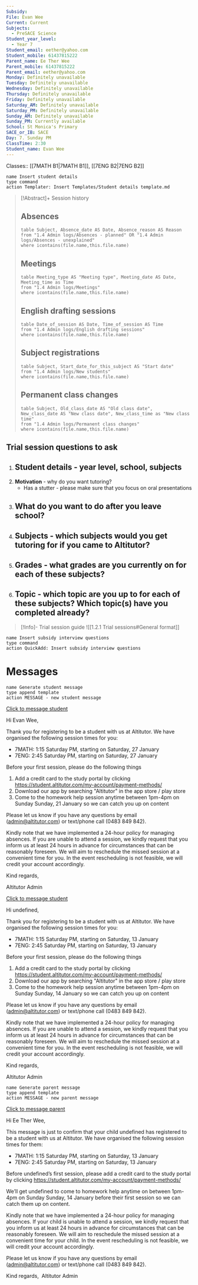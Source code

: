 ```yaml
---
Subsidy: 
File: Evan Wee
Current: Current
Subjects:
  - PreSACE Science
Student_year_level:
  - Year 7
Student_email: eether@yahoo.com
Student_mobile: 61437815222
Parent_name: Ee Ther Wee
Parent_mobile: 61437815222
Parent_email: eether@yahoo.com
Monday: Definitely unavailable
Tuesday: Definitely unavailable
Wednesday: Definitely unavailable
Thursday: Definitely unavailable
Friday: Definitely unavailable
Saturday_AM: Definitely unavailable
Saturday_PM: Definitely unavailable
Sunday_AM: Definitely unavailable
Sunday_PM: Currently available
School: St Monica's Primary
SACE_or_IB: SACE
Day: 7. Sunday PM
ClassTime: 2:30
Student_name: Evan Wee
---
```

Classes:: [[7MATH B1|7MATH B1]], [[7ENG B2|7ENG B2]]

```button
name Insert student details
type command
action Templater: Insert Templates/Student details template.md
```

> [!Abstract]+ Session history
> ## Absences
> ```dataview
> table Subject, Absence_date AS Date, Absence_reason AS Reason
> from "1.4 Admin logs/Absences - planned" OR "1.4 Admin logs/Absences - unexplained"
> where icontains(file.name,this.file.name)
> ```
> 
> ## Meetings
> ```dataview
> table Meeting_type AS "Meeting type", Meeting_date AS Date, Meeting_time as Time
> from "1.4 Admin logs/Meetings" 
> where icontains(file.name,this.file.name)
> ```
> 
> ## English drafting sessions
> ```dataview
> table Date_of_session AS Date, Time_of_session AS Time
> from "1.4 Admin logs/English drafting sessions"
> where icontains(file.name,this.file.name)
> ```
> 
> ## Subject registrations
> ```dataview
> table Subject, Start_date_for_this_subject AS "Start date"
> from "1.4 Admin logs/New students"
> where icontains(file.name,this.file.name)
> ```
> 
> ## Permanent class changes
> ```dataview
> table Subject, Old_class_date AS "Old class date", New_class_date AS "New class date", New_class_time as "New class time"
> from "1.4 Admin logs/Permanent class changes"
> where icontains(file.name,this.file.name)
> 


## Trial session questions to ask
1. **Student details** - year level, school, subjects 
	- 
2. **Motivation** - why do you want tutoring?
	-  Has a stutter - please make sure that you focus on oral presentations
3.  What do you want to do after you leave school?
	- 
4. **Subjects** - which subjects would you get tutoring for if you came to Altitutor?
	- 
5. **Grades** - what grades are you currently on for each of these subjects?
	- 
6.  **Topic** - which topic are you up to for each of these subjects? Which topic(s) have you completed already?
	- 

> [!Info]- Trial session guide
![[1.2.1 Trial sessions#General format]]

```button
name Insert subsidy interview questions
type command
action QuickAdd: Insert subsidy interview questions
```



# Messages
```button
name Generate student message
type append template
action MESSAGE - new student message
```

[Click to message student](sms:61437815222)

Hi Evan Wee, 

Thank you for registering to be a student with us at Altitutor. We have organised the following session times for you:

- 7MATH: 1:15 Saturday PM, starting on Saturday, 27 January
- 7ENG: 2:45 Saturday PM, starting on Saturday, 27 January

Before your first session, please do the following things
1. Add a credit card to the study portal by clicking https://student.altitutor.com/my-account/payment-methods/
2. Download our app by searching "Altitutor" in the app store / play store
3. Come to the homework help session anytime between 1pm-4pm on Sunday Sunday, 21 January so we can catch you up on content

Please let us know if you have any questions by email (admin@altitutor.com) or text/phone call (0483 849 842). 

Kindly note that we have implemented a 24-hour policy for managing absences. If you are unable to attend a session, we kindly request that you inform us at least 24 hours in advance for circumstances that can be reasonably foreseen. We will aim to reschedule the missed session at a convenient time for you. In the event rescheduling is not feasible, we will credit your account accordingly.

Kind regards,

Altitutor Admin

[Click to message student](sms:61437815222)

Hi undefined, 

Thank you for registering to be a student with us at Altitutor. We have organised the following session times for you:

- 7MATH: 1:15 Saturday PM, starting on Saturday, 13 January
- 7ENG: 2:45 Saturday PM, starting on Saturday, 13 January

Before your first session, please do the following things
1. Add a credit card to the study portal by clicking https://student.altitutor.com/my-account/payment-methods/
2. Download our app by searching "Altitutor" in the app store / play store
3. Come to the homework help session anytime between 1pm-4pm on Sunday Sunday, 14 January so we can catch you up on content

Please let us know if you have any questions by email (admin@altitutor.com) or text/phone call (0483 849 842). 

Kindly note that we have implemented a 24-hour policy for managing absences. If you are unable to attend a session, we kindly request that you inform us at least 24 hours in advance for circumstances that can be reasonably foreseen. We will aim to reschedule the missed session at a convenient time for you. In the event rescheduling is not feasible, we will credit your account accordingly.

Kind regards,

Altitutor Admin





```button
name Generate parent message
type append template
action MESSAGE - new parent message
```

[Click to message parent](sms:61437815222)

Hi Ee Ther Wee, 

This message is just to confirm that your child undefined has registered to be a student with us at Altitutor. We have organised the following session times for them:

- 7MATH: 1:15 Saturday PM, starting on Saturday, 13 January
- 7ENG: 2:45 Saturday PM, starting on Saturday, 13 January

Before undefined’s first session, please add a credit card to the study portal by clicking https://student.altitutor.com/my-account/payment-methods/

We’ll get undefined to come to homework help anytime on between 1pm-4pm on Sunday Sunday, 14 January before their first session so we can catch them up on content.

Kindly note that we have implemented a 24-hour policy for managing absences. If your child is unable to attend a session, we kindly request that you inform us at least 24 hours in advance for circumstances that can be reasonably foreseen. We will aim to reschedule the missed session at a convenient time for your child. In the event rescheduling is not feasible, we will credit your account accordingly.

Please let us know if you have any questions by email (admin@altitutor.com) or text/phone call (0483 849 842). 

Kind regards, 
Altitutor Admin

